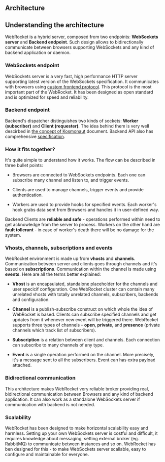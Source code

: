 Architecture
---

## Understanding the architecture

WebRocket is a hybrid server, composed from two endpoints: **WebSockets server**
and **Backend endpoint**. Such design allows to bidirectionally communicate
between browsers supporting WebSockets and any kind of backend application
or daemon.

### WebSockets endpoint

WebSockets server is a very fast, high performance HTTP server supporting
latest version of the WebSockets specification. It communicates with browsers
using [custom frontend protocol](/docs/specs/frontend-protocol/). 
This protocol is the most important part of the WebRocket. It has been 
designed as open standard and is optimized for speed and reliability.

### Backend endpoint

Backend's dispatcher distinguishes two kinds of sockets: **Worker (subscriber)**
and **Client (requester)**. The idea behind them is very well descirbed in [the concept of Kosmonaut](/docs/backends/kosmonaut-concept/)
document. Backend API also has comprehensive [specification](/docs/specs/backend-api/). 

### How it fits together?

It's quite simple to understand how it works. The flow can be described
in three bullet points:

* Browsers are connected to WebSockets endpoints. Each one can subscribe
  many channel and listen to, and trigger events.
  
* Clients are used to manage channels, trigger events and provide 
  authentication.
  
* Workers are used to provide hooks for specified events. Each worker's
  hook grabs data sent from Browsers and handles it in user-defined way.
  
Backend Clients are **reliable and safe** - operations performed within need to get
acknowledge from the server to process. Workers on the other hand are **fault 
tollerant** - in case of worker's death there will be no damage for the system.

### Vhosts, channels, subscriptions and events

WebRocket environment is made up from **vhosts** and **channels**. Communication
between server and clients goes through channels and it's based on **subscriptions**.
Communication within the channel is made using **events**. Here are all the terms
better explained:

* **Vhost** is an encapsulated, standalone placeholder for the channels and
  user specicif configuration. One WebRocket cluster can contain many unrelated
  vhosts with totally unrelated channels, subscribers, backends and 
  configuration.

* **Channel** is a publish-subscribe construct on which whole the idea of
  WebRocket is based. Clients can subscribe specified channels and get updates
  from it whenever new event will be triggered there. WebRocket supports
  three types of channels - **open**, **private**, and **presence** (private 
  channels which track list of subscribers).

* **Subscription** is a relation between client and channels. Each connection 
  can subscribe to many channels of any type.
  
* **Event** is a single operation performed on the channel. More precisely, it's
  a message sent to all the subscribers. Event can has extra payload attached.

### Bidirectional communication

This architecture makes WebRocket very reliable broker providing real, bidirectional
communication between Browsers and any kind of backend application. It can also 
work as a standalone WebSockets server if communication with backend is not needed.

### Scalability

WebRocket has been designed to make horizontal scalability easy and harmless.
Setting up your own WebSockets server is costful and difficult, it requires
knowledge about messaging, setting external broker (eg. RabbitMQ) to communicate
between instances and so on. WebRocket has ben designed for this - to make
WebSockets server scallable, easy to configure and maintainable for everyone.
